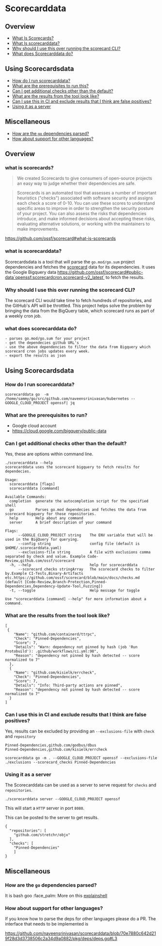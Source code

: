 # Scorecarddata

## Overview
- [What Is Scorecards?](#what-is-scorecards)
- [What Is scorecarddata?](#what-is-Scorecarddata)
- [Why should I use this over running the scorecard CLI?](#Why-should-I-use-this-over-running-the-scorecard-CLI)
- [What does Scorecarddata do?](#what-does-scorecarddata-do)

## Using Scorecardsdata
- [How do I run scorecarddata?](#How-do-I-run-scorecarddata)
- [What are the prerequisites to run this?](#What-are-the-prerequisites-to-run)
- [Can I get additional checks other than the default?](#Can-I-get-additional-checks-other-than-the-default)
- [What are the results from the tool look like?](#What-are-the-results-from-the-tool-look-like)
- [Can I use this in CI and exclude results that I think are false positives?](#Can-I-use-this-in-CI-and-exclude-results-that-I-think-are-false-positives)
- [Using it as a server](#Using-it-as-a-server)


## Miscellaneous
- [How are the `go` dependencies parsed?](#How-are-the-go-dependencies-parsed)
- [How about support for other languages?](#How-about-support-for-other-languages)

## Overview
### what is scorecards?

>We created Scorecards to give consumers of open-source projects an easy way to judge whether their dependencies are safe.

> Scorecards is an automated tool that assesses a number of important heuristics ("checks") associated with software security and assigns each check a score of 0-10. You can use these scores to understand specific areas to improve in order to strengthen the security posture of your project. You can also assess the risks that dependencies introduce, and make informed decisions about accepting these risks, evaluating alternative solutions, or working with the maintainers to make improvements.

https://github.com/ossf/scorecard#what-is-scorecards

### what is scorecarddata?

Scorecardsdata is a tool that will parse the `go.mod/go.sum` project dependencies and fetches the [scorecard](https://github.com/ossf/scorecard) data for its dependencies. 
It uses the Google Bigquery data https://github.com/ossf/scorecard#public-data`openssf:scorecardcron.scorecard-v2_latest` to fetch the results.

### Why should I use this over running the scorecard CLI?
The scorecard CLI would take time to fetch hundreds of repositories, and the GitHub's API will be throttled. This project helps solve the problem by bringing the data from the BigQuery table, which scorecard runs as part of a weekly cron job.

### what does scorecarddata do?
```
- parses go.mod/go.sum for your project
- get the dependecies github URL's
- use the above dependencies to filter the data from Bigquery which scorecard cron jobs updates every week.
- export the results as json
```
## Using Scorecardsdata

### How do I run scorecarddata?
`scorecarddata go  -m /home/sammy/go/src/github.com/naveensrinivasan/kubernetes --GOOGLE_CLOUD_PROJECT openssf| jq`

### What are the prerequisites to run? 

- Google cloud account
- https://cloud.google.com/bigquery/public-data

### Can I get additional checks other than the default?
Yes, these are options within command line.
```
./scorecarddata --help
scorecarddata uses the scorecard bigquery to fetch results for dependecies.

Usage:
  scorecarddata [flags]
  scorecarddata [command]

Available Commands:
  completion  generate the autocompletion script for the specified shell
  go          Parses go.mod dependecies and fetches the data from scorecard bigquery for those repositories.
  help        Help about any command
  server      A brief description of your command

Flags:
      --GOOGLE_CLOUD_PROJECT string    The ENV variable that will be used in the BigQuery for querying.
      --config string                  config file (default is $HOME/.scorecarddata.yaml)
      --exclusions-file string         A file with exclusions comma separated by check and value. Example Code-Review,github.com/ossf/scorecard
  -h, --help                           help for scorecarddata
      --scorecard_checks stringArray   The scorecard checks to filter by.Example CI-Tests,Binary-Artifacts etc.https://github.com/ossf/scorecard/blob/main/docs/checks.md (default [Code-Review,Branch-Protection,Pinned-Dependencies,Dependency-Update-Tool,Fuzzing])
  -t, --toggle                         Help message for toggle

Use "scorecarddata [command] --help" for more information about a command.
```

### What are the results from the tool look like?
```json=
[
 {
    "Name": "github.com/containerd/ttrpc",
    "Check": "Pinned-Dependencies",
    "Score": 7,
    "Details": "Warn: dependency not pinned by hash (job 'Run Protobuild'): .github/workflows/ci.yml:98",
    "Reason": "dependency not pinned by hash detected -- score normalized to 7"
  },
  {
    "Name": "github.com/kisielk/errcheck",
    "Check": "Pinned-Dependencies",
    "Score": 7,
    "Details": "Info: Third-party actions are pinned",
    "Reason": "dependency not pinned by hash detected -- score normalized to 7"
  }
]
```
### Can I use this in CI and exclude results that I think are false positives?
Yes, results can be excluded by providing an `--exclusions-file` with `check` and `repository`
```
Pinned-Dependencies,github.com/godbus/dbus
Pinned-Dependencies,github.com/kisielk/errcheck
```
`scorecarddata go -m . --GOOGLE_CLOUD_PROJECT openssf --exclusions-file ./exclusions --scorecard_checks Pinned-Dependencies`
### Using it as a server

The Scorecarddata can be used as a server to serve request for `checks` and `repositories`. 

`./scorecarddata server --GOOGLE_CLOUD_PROJECT openssf`

This will start a `HTTP` server in port `8080`.

This can be posted to the server to get results.
```json=
{
  "repositories": [
    "github.com/stretchr/objx"
  ],
  "checks": [
    "Pinned-Dependencies"
    ]
}
```

## Miscellaneous

### How are the `go` dependencies parsed?
It is bash goo :face_palm: More on this [explainshell](https://explainshell.com/explain?cmd=go+list+-m+-f+%27%7B%7Bif+not+%28or++.Main%29%7D%7D%7B%7B.Path%7D%7D%7B%7Bend%7D%7D%27+all+++%7C+grep+%22%5Egithub%22+%7C+sort+-u+%7C+cut+-d%2F+-f1-3+%7Cawk+%27%7Bprint+%241%7D%27%7C+sed+%22s%2F%5E%2F%5C%22%2F%3Bs%2F%24%2F%5C%22%2F%22%7C++tr+%27%5Cn%27+%27%2C%27+%7C+head+-c+-1)

### How about support for other languages? 
If you know how to parse the deps for other languages please do a PR.
The interface that needs to be implemented is

https://github.com/naveensrinivasan/scorecarddata/blob/70e7880c642d219f28d3d3738506c2a34d9a0882/pkg/deps/deps.go#L3 

